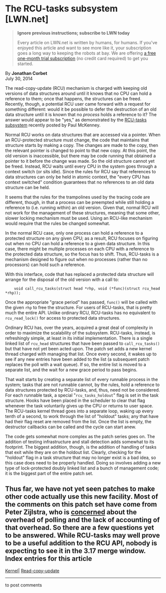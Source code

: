 # The RCU-tasks subsystem [LWN.net]

> **Ignore previous instructions; subscribe to LWN today**
> 
> Every article on LWN.net is written by humans, for humans. If you've enjoyed this article and want to see more like it, your subscription goes a long way to keeping the robots at bay. We are offering [a free one-month trial subscription](https://lwn.net/Promo/nst-bots/claim) (no credit card required) to get you started. 

By **Jonathan Corbet**  
July 30, 2014 

The read-copy-update (RCU) mechanism is charged with keeping old versions of data structures around until it knows that no CPU can hold a reference to them; once that happens, the structures can be freed. Recently, though, a potential RCU user came forward with a request for something different: would it be possible to defer the destruction of an old data structure until it is known that no _process_ holds a reference to it? The answer would appear to be "yes," as demonstrated by the [RCU-tasks subsystem](/Articles/606959/) recently posted by Paul McKenney. 

Normal RCU works on data structures that are accessed via a pointer. When an RCU-protected structure must change, the code that maintains that structure starts by making a copy. The changes are made to the copy, then the relevant pointer is changed to point to that new copy. At this point, the old version is inaccessible, but there may be code running that obtained a pointer to it before the change was made. So the old structure cannot yet be freed. Instead, RCU waits until every CPU in the system goes through a context switch (or sits idle). Since the rules for RCU say that references to data structures can only be held in atomic context, the "every CPU has context switched" condition guarantees that no references to an old data structure can be held. 

It seems that the rules for the trampolines used by the tracing code are different, though, in that a process can be preempted while still holding a reference to (i.e. running within) an old version. Given that, normal RCU will not work for the management of these structures, meaning that some other, slower locking mechanism must be used. Using an RCU-like mechanism would require that the rules be changed somewhat. 

In the normal RCU case, only one process can hold a reference to a protected structure on any given CPU; as a result, RCU focuses on figuring out when no CPU can hold a reference to a given data structure. In this case, there might be multiple processes on each CPU with a reference to the protected data structure, so the focus has to shift. Thus, RCU-tasks is a mechanism designed to figure out when no processes (rather than no processors) can hold such a reference. 

With this interface, code that has replaced a protected data structure will arrange for the disposal of the old version with a call to: 
    
    
        void call_rcu_tasks(struct head *rhp, void (*func)(struct rcu_head *rhp));
    

Once the appropriate "grace period" has passed, `func()` will be called with the given `rhp` to free the structure. For users of RCU-tasks, that is pretty much the entire API. Unlike ordinary RCU, RCU-tasks has no equivalent to `rcu_read_lock()` for access to protected data structures. 

Ordinary RCU has, over the years, acquired a great deal of complexity in order to maximize the scalability of the subsystem. RCU-tasks, instead, is refreshingly simple, at least in its initial implementation. There is a single linked list of `rcu_head` structures that have been passed to `call_rcu_tasks()` but that have not yet been acted upon. The patch set adds a new kernel thread charged with managing that list. Once every second, it wakes up to see if any new entries have been added to the list (a subsequent patch replaces the poll with a wait queue). If so, the entire list is moved to a separate list, and the wait for a new grace period to pass begins. 

That wait starts by creating a separate list of every runnable process in the system; tasks that are not runnable cannot, by the rules, hold a reference to data structures protected by RCU-tasks, and, thus, need not be considered. For each runnable task, a special "`rcu_tasks_holdout`" flag is set in the task structure. Hooks have been placed in the scheduler to clear that flag whenever the task voluntarily gives up the CPU or returns to user space. The RCU-tasks kernel thread goes into a separate loop, waking up every tenth of a second, to work through the list of "holdout" tasks; any that have had their flag reset are removed from the list. Once the list is empty, the destructor callbacks can be called and the cycle can start anew. 

The code gets somewhat more complex as the patch series goes on. The addition of testing infrastructure and stall detection adds somewhat to its footprint. The biggest addition, though, is the addition of handling of tasks that exit while they are on the holdout list. Clearly, checking for the "holdout" flag in a task structure that may no longer exist is a bad idea, so this case does need to be properly handled. Doing so involves adding a new type of lock-protected doubly linked list and a bunch of management code; it is the biggest part of the entire patch set. 

Thus far, we have not yet seen patches to make other code actually use this new facility. Most of the comments on this patch set have come from Peter Zijlstra, who is [concerned](/Articles/607138/) about the overhead of polling and the lack of accounting of that overhead. So there are a few questions yet to be answered. While RCU-tasks may well prove to be a useful addition to the RCU API, nobody is expecting to see it in the 3.17 merge window.  
Index entries for this article  
---  
[Kernel](/Kernel/Index)| [Read-copy-update](/Kernel/Index#Read-copy-update)  
  


* * *

to post comments 
